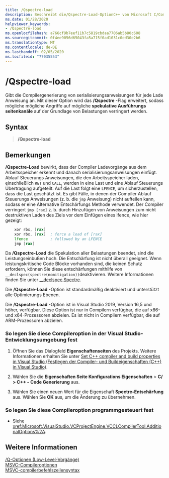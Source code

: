 ```yaml
---
title: /Qspectre-load
description: Beschreibt die/Qspectre-Load-OptionC++ von Microsoft C/Compiler (MSVC).
ms.date: 01/28/2020
helpviewer_keywords:
- /Qspectre-load
ms.openlocfilehash: a766cf9b7eef11b7c5819cbdaa7706ab5b80c608
ms.sourcegitcommit: 0f4ee9056d65043fa5a715f0ad1031c0ed30e2b6
ms.translationtype: MT
ms.contentlocale: de-DE
ms.lasthandoff: 02/05/2020
ms.locfileid: "77035553"
---
```

# <a name="qspectre-load"></a>/Qspectre-load

Gibt die Compilergenerierung von serialisierungsanweisungen für jede Lade Anweisung an. Mit dieser Option wird das **/Qspectre** -Flag erweitert, sodass mögliche mögliche Angriffe auf mögliche **spekulative Ausführungs seitenkanäle** auf der Grundlage von Belastungen verringert werden.

## <a name="syntax"></a>Syntax

> **/Qspectre-load**

## <a name="remarks"></a>Bemerkungen

**/Qspectre-Load** bewirkt, dass der Compiler Ladevorgänge aus dem Arbeitsspeicher erkennt und danach serialisierungsanweisungen einfügt. Ablauf Steuerungs Anweisungen, die den Arbeitsspeicher laden, einschließlich `RET` und `CALL`, werden in eine Last und eine Ablauf Steuerungs Übertragung aufgeteilt. Auf die Last folgt eine `LFENCE`, um sicherzustellen, dass die Last geschützt ist. Es gibt Fälle, in denen der Compiler Ablauf Steuerungs Anweisungen (z. b. die `jmp` Anweisung) nicht aufteilen kann, sodass er eine Alternative Entschärfungs Methode verwendet. Der Compiler verringert `jmp [rax]` z. b. durch Hinzufügen von Anweisungen zum nicht destruktiven Laden des Ziels vor dem Einfügen eines lfence, wie hier gezeigt:

```asm
    xor rbx, [rax]
    xor rbx, [rax]  ; force a load of [rax]
    lfence          ; followed by an LFENCE
    jmp [rax]
```

Da **/Qspectre-Load** die Spekulation aller Belastungen beendet, sind die Leistungseinbußen hoch. Die Entschärfung ist nicht überall geeignet. Wenn leistungskritische Code Blöcke vorhanden sind, die keinen Schutz erfordern, können Sie diese entschärfungen mithilfe von `__declspec(spectre(nomitigation))`deaktivieren. Weitere Informationen finden Sie unter [__declspec Spectre](../../cpp/spectre.md).

Die **/Qspectre-Load** -Option ist standardmäßig deaktiviert und unterstützt alle Optimierungs Ebenen.

Die **/Qspectre-Load** -Option ist in Visual Studio 2019, Version 16,5 und höher, verfügbar. Diese Option ist nur in Compilern verfügbar, die auf x86-und x64-Prozessoren abzielen. Es ist nicht in Compilern verfügbar, die auf ARM-Prozessoren abzielen.

### <a name="to-set-this-compiler-option-in-the-visual-studio-development-environment"></a>So legen Sie diese Compileroption in der Visual Studio-Entwicklungsumgebung fest

1. Öffnen Sie das Dialogfeld **Eigenschaftenseiten** des Projekts. Weitere Informationen erhalten Sie unter [Set C++ compiler and build properties in Visual Studio (Festlegen der Compiler- und Buildeigenschaften (C++) in Visual Studio)](../working-with-project-properties.md).

2. Wählen Sie die **Eigenschaften Seite Konfigurations Eigenschaften** > **C/ > C++ -** **Code Generierung** aus.

3. Wählen Sie einen neuen Wert für die Eigenschaft **Spectre-Entschärfung** aus. Wählen Sie **OK** aus, um die Änderung zu übernehmen.

### <a name="to-set-this-compiler-option-programmatically"></a>So legen Sie diese Compileroption programmgesteuert fest

- Siehe <xref:Microsoft.VisualStudio.VCProjectEngine.VCCLCompilerTool.AdditionalOptions%2A>.

## <a name="see-also"></a>Weitere Informationen

[/Q-Optionen (Low-Level-Vorgänge)](q-options-low-level-operations.md)\
[MSVC-Compileroptionen](compiler-options.md)\
[MSVC-compilerbefehlszeilensyntax](compiler-command-line-syntax.md)
